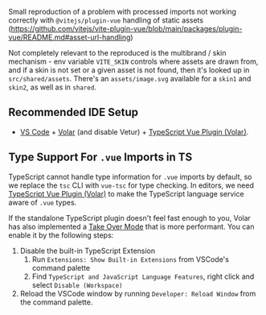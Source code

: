 Small reproduction of a problem with processed imports not working correctly with `@vitejs/plugin-vue` handling of static assets (https://github.com/vitejs/vite-plugin-vue/blob/main/packages/plugin-vue/README.md#asset-url-handling)

Not completely relevant to the reproduced is the multibrand / skin mechanism - env variable `VITE_SKIN` controls where assets are drawn from, and if a skin is not set or a given asset is not found, then it's looked up in `src/shared/assets`. There's an `assets/image.svg` available for a `skin1` and `skin2`, as well as in `shared`.

## Recommended IDE Setup

- [VS Code](https://code.visualstudio.com/) + [Volar](https://marketplace.visualstudio.com/items?itemName=Vue.volar) (and disable Vetur) + [TypeScript Vue Plugin (Volar)](https://marketplace.visualstudio.com/items?itemName=Vue.vscode-typescript-vue-plugin).

## Type Support For `.vue` Imports in TS

TypeScript cannot handle type information for `.vue` imports by default, so we replace the `tsc` CLI with `vue-tsc` for type checking. In editors, we need [TypeScript Vue Plugin (Volar)](https://marketplace.visualstudio.com/items?itemName=Vue.vscode-typescript-vue-plugin) to make the TypeScript language service aware of `.vue` types.

If the standalone TypeScript plugin doesn't feel fast enough to you, Volar has also implemented a [Take Over Mode](https://github.com/johnsoncodehk/volar/discussions/471#discussioncomment-1361669) that is more performant. You can enable it by the following steps:

1. Disable the built-in TypeScript Extension
   1. Run `Extensions: Show Built-in Extensions` from VSCode's command palette
   2. Find `TypeScript and JavaScript Language Features`, right click and select `Disable (Workspace)`
2. Reload the VSCode window by running `Developer: Reload Window` from the command palette.
